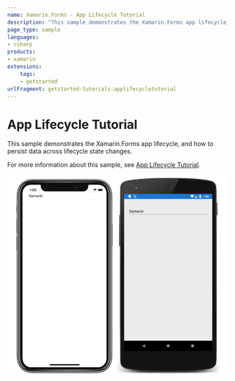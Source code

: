 ```yaml
---
name: Xamarin.Forms - App Lifecycle Tutorial
description: "This sample demonstrates the Xamarin.Forms app lifecycle, and how to persist data across lifecycle state changes (get started)"
page_type: sample
languages:
- csharp
products:
- xamarin
extensions:
    tags:
    - getstarted
urlFragment: getstarted-tutorials-applifecycletutorial
---
```

# App Lifecycle Tutorial

This sample demonstrates the Xamarin.Forms app lifecycle, and how to persist data across lifecycle state changes.

For more information about this sample, see [App Lifecycle Tutorial](https://docs.microsoft.com/xamarin/get-started/tutorials/app-lifecycle/).

![App Lifecycle Tutorial application screenshot](Screenshots/01All.png "App Lifecycle Tutorial application screenshot")
